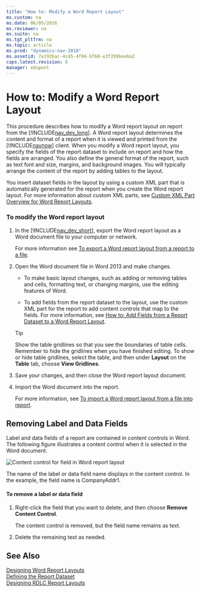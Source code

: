 ```yaml
---
title: "How to: Modify a Word Report Layout"
ms.custom: na
ms.date: 06/05/2016
ms.reviewer: na
ms.suite: na
ms.tgt_pltfrm: na
ms.topic: article
ms.prod: "dynamics-nav-2018"
ms.assetid: 7a193bac-4c45-4f04-bf68-e3f299beeba2
caps.latest.revision: 6
manager: edupont
---
```

# How to: Modify a Word Report Layout
This procedure describes how to modify a Word report layout on report from the [!INCLUDE[nav_dev_long](includes/nav_dev_long_md.md)]. A Word report layout determines the content and format of a report when it is viewed and printed from the [!INCLUDE[navnow](includes/navnow_md.md)] client. When you modify a Word report layout, you specify the fields of the report dataset to include on report and how the fields are arranged. You also define the general format of the report, such as text font and size, margins, and background images. You will typically arrange the content of the report by adding tables to the layout.  
  
 You insert dataset fields in the layout by using a custom XML part that is automatically generated for the report when you create the Word report layout. For more information about custom XML parts, see [Custom XML Part Overview for Word Report Layouts](Custom-XML-Part-Overview-for-Word-Report-Layouts.md).  
  
### To modify the Word report layout  
  
1.  In the [!INCLUDE[nav_dev_short](includes/nav_dev_short_md.md)], export the Word report layout as a Word document file to your computer or network.  
  
     For more information see [To export a Word report layout from a report to a file](How-to--Import-and-Export-a-Word-Report-Layout.md#ExportLayout).  
  
2.  Open the Word document file in Word 2013 and make changes.  
  
    -   To make basic layout changes, such as adding or removing tables and cells, formatting text, or changing margins, use the editing features of Word.  
  
    -   To add fields from the report dataset to the layout, use the custom XML part for the report to add content controls that map to the fields. For more information, see [How to: Add Fields from a Report Dataset to a Word Report Layout](How-to--Add-Fields-from-a-Report-Dataset-to-a-Word-Report-Layout.md).  
  
    > [!TIP]  
    >  Show the table gridlines so that you see the boundaries of table cells. Remember to hide the gridlines when you have finished editing. To show or hide table gridlines, select the table, and then under **Layout** on the **Table** tab, choose **View Gridlines**.  
  
3.  Save your changes, and then close the Word report layout document.  
  
4.  Import the Word document into the report.  
  
     For more information, see [To import a Word report layout from a file into report](How-to--Import-and-Export-a-Word-Report-Layout.md#ImportLayout).  
  
##  <a name="RemoveField"></a> Removing Label and Data Fields  
 Label and data fields of a report are contained in content controls in Word. The following figure illustrates a content control when it is selected in the Word document.  
  
 ![Content control for field in Word report layout](media/NAV_WordReportLayouts_ContentControl.png "NAV\_WordReportLayouts\_ContentControl")  
  
 The name of the label or data field name displays in the content control. In the example, the field name is CompanyAddr1.  
  
#### To remove a label or data field  
  
1.  Right-click the field that you want to delete, and then choose **Remove Content Control**.  
  
     The content control is removed, but the field name remains as text.  
  
2.  Delete the remaining text as needed.  
  
## See Also  
 [Designing Word Report Layouts](Designing-Word-Report-Layouts.md)   
 [Defining the Report Dataset](Defining-the-Report-Dataset.md)   
 [Designing RDLC Report Layouts](Designing-RDLC-Report-Layouts.md)